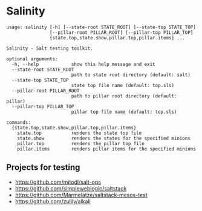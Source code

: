 # Salinity

```
usage: salinity [-h] [--state-root STATE_ROOT] [--state-top STATE_TOP]
                [--pillar-root PILLAR_ROOT] [--pillar-top PILLAR_TOP]
                {state.top,state.show,pillar.top,pillar.items} ...

Salinity - Salt testing toolkit.

optional arguments:
  -h, --help            show this help message and exit
  --state-root STATE_ROOT
                        path to state root directory (default: salt)
  --state-top STATE_TOP
                        state top file name (default: top.sls)
  --pillar-root PILLAR_ROOT
                        path to pillar root directory (default: pillar)
  --pillar-top PILLAR_TOP
                        pillar top file name (default: top.sls)

commands:
  {state.top,state.show,pillar.top,pillar.items}
    state.top           renders the state top file
    state.show          renders the states for the specified minions
    pillar.top          renders the pillar top file
    pillar.items        renders pillar items for the specified minions
```

## Projects for testing

- https://github.com/mitodl/salt-ops
- https://github.com/simpIeweblogic/saltstack
- https://github.com/Marmelatze/saltstack-mesos-test
- https://github.com/zulily/alkali
